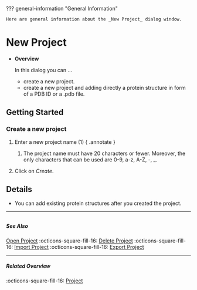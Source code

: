 ??? general-information "General Information"
    
    Here are general information about the _New Project_ dialog window.

# New Project
<div class="grid cards" markdown>

-   __Overview__

     In this dialog you can ...

    - create a new project.
    - create a new project and adding directly a protein structure in form of a PDB ID or a .pdb file.


</div>

## Getting Started
### Create a new project
1. Enter a new project name (1) 
    { .annotate }
    1. The project name must have 20 characters or fewer. Moreover, the only characters that can be used are 0-9, a-z, A-Z, -, _.

2. Click on _Create_.

## Details
- You can add existing protein structures after you created the project.


---
##

##### See Also
[Open Project](open_project.md) :octicons-square-fill-16: [Delete Project](delete_project.md) :octicons-square-fill-16: [Import Project](import_project.md) :octicons-square-fill-16: [Export Project](export_project.md)

---

##### Related Overview
:octicons-square-fill-16: [Project](index.md)
